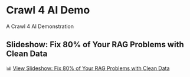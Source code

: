 # Crawl 4 AI Demo
A Crawl 4 AI Demonstration

## Slideshow: Fix 80% of Your RAG Problems with Clean Data

📊 [View Slideshow: Fix 80% of Your RAG Problems with Clean Data](https://gamma.app/docs/Fix-80-of-Your-RAG-Problems-with-Clean-Data-ne0vouw2k9ukbge)
